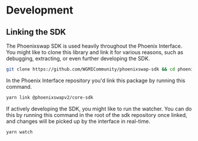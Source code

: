 # Development

## Linking the SDK

The Phoenixswap SDK is used heavily throughout the Phoenix Interface. You might like to clone this library and link it for various reasons, such as debugging, extracting, or even further developing the SDK.

```sh
git clone https://github.com/WGMICommunity/phoenixswap-sdk && cd phoenixswap-sdk && git checkout canary && yarn link
```

In the Phoenix Interface repository you'd link this package by running this command.

```sh
yarn link @phoenixswapv2/core-sdk
```

If actively developing the SDK, you might like to run the watcher. You can do this by running this command in the root of the sdk repository once linked, and changes will be picked up by the interface in real-time.

```sh
yarn watch
```
